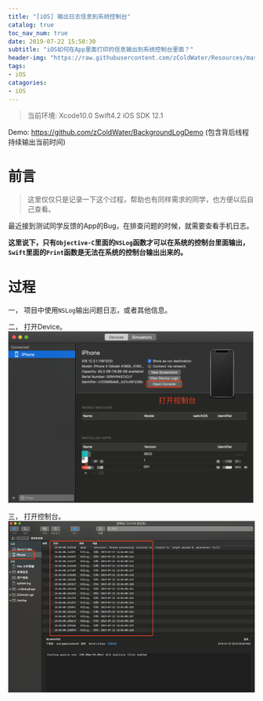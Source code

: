 ```yaml
---
title: "[iOS] 输出日志信息到系统控制台"
catalog: true
toc_nav_num: true
date: 2019-07-22 15:50:30
subtitle: "iOS如何在App里面打印的信息输出到系统控制台里面？"
header-img: "https://raw.githubusercontent.com/zColdWater/Resources/master/Images/naked.jpg"
tags:
- iOS
catagories:
- iOS
---
```


> 当前环境: Xcode10.0 Swift4.2 iOS SDK 12.1

Demo: https://github.com/zColdWater/BackgroundLogDemo  (包含背后线程持续输出当前时间)

前言
=======

> 这里仅仅只是记录一下这个过程，帮助也有同样需求的同学，也方便以后自己查看。

最近接到测试同学反馈的App的Bug，在排查问题的时候，就需要查看手机日志。  

**这里说下，只有`Objective-C`里面的`NSLog`函数才可以在系统的控制台里面输出，`Swift`里面的`Print`函数是无法在系统的控制台输出出来的。**


过程
=======

一， 项目中使用`NSLog`输出问题日志，或者其他信息。

二， 打开Device。
    <img src="https://raw.githubusercontent.com/zColdWater/Resources/master/Images/systemlog_control1.png" height="350" />

三， 打开控制台。
    <img src="https://raw.githubusercontent.com/zColdWater/Resources/master/Images/systemlog_control.png" height="350" />




